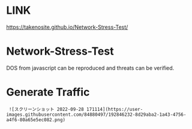 # LINK 
https://takenosite.github.io/Network-Stress-Test/


# Network-Stress-Test

DOS from javascript can be reproduced and threats can be verified.


# Generate Traffic
     
     ![スクリーンショット 2022-09-28 171114](https://user-images.githubusercontent.com/84880497/192846232-8d29aba2-1a43-4756-a4f6-80a65e5ec082.png)
